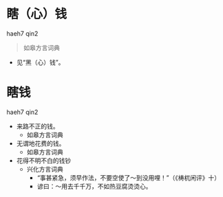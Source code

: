 # 瞎（心）钱
haeh7 qin2
> 如皋方言词典
- 见“黑（心）钱”。

# 瞎钱
haeh7 qin2
+ 来路不正的钱。
  * 如皋方言词典
+ 无谓地花费的钱。
  * 如皋方言词典
+ 花得不明不白的钱钞
  * 兴化方言词典
    - “事甚紧急，须早作法，不要空使了～到没用哩！”（《梼杌闲评》十）
    - 谚曰：～用去千千万，不如热豆腐烫烫心。
